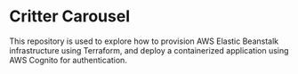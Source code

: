 # Critter Carousel

This repository is used to explore how to provision AWS Elastic Beanstalk
infrastructure using Terraform, and deploy a containerized application using
AWS Cognito for authentication.
